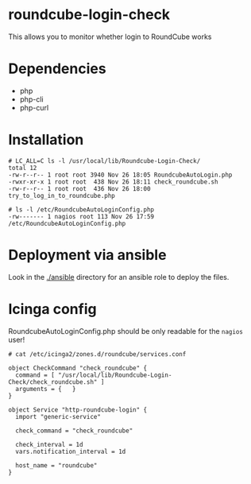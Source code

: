 roundcube-login-check
=====================

This allows you to monitor whether login to RoundCube works

# Dependencies

* php
* php-cli
* php-curl

# Installation

    # LC_ALL=C ls -l /usr/local/lib/Roundcube-Login-Check/
    total 12
    -rw-r--r-- 1 root root 3940 Nov 26 18:05 RoundcubeAutoLogin.php
    -rwxr-xr-x 1 root root  438 Nov 26 18:11 check_roundcube.sh
    -rw-r--r-- 1 root root  436 Nov 26 18:00 try_to_log_in_to_roundcube.php

    # ls -l /etc/RoundcubeAutoLoginConfig.php 
    -rw------- 1 nagios root 113 Nov 26 17:59 /etc/RoundcubeAutoLoginConfig.php

# Deployment via ansible

Look in the [./ansible](./ansible) directory for an ansible role to deploy
the files.

# Icinga config

RoundcubeAutoLoginConfig.php should be only readable for the `nagios` user!

    # cat /etc/icinga2/zones.d/roundcube/services.conf
    
    object CheckCommand "check_roundcube" {
      command = [ "/usr/local/lib/Roundcube-Login-Check/check_roundcube.sh" ]
      arguments = {   }
    }
    
    object Service "http-roundcube-login" {
      import "generic-service"
    
      check_command = "check_roundcube"
    
      check_interval = 1d
      vars.notification_interval = 1d
    
      host_name = "roundcube"
    }

